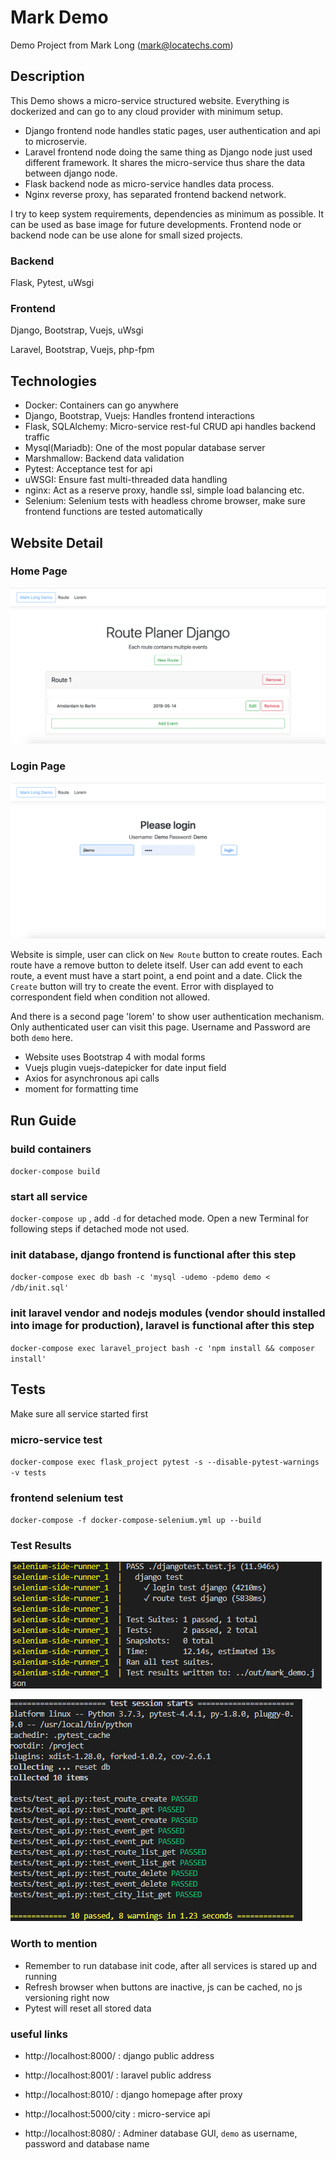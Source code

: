 # Mark Demo

Demo Project from Mark Long (mark@locatechs.com)

## Description

This Demo shows a micro-service structured website. Everything is dockerized and can go to any cloud provider with minimum setup.

- Django frontend node handles static pages, user authentication and api to microservie.
- Laravel frontend node doing the same thing as Django node just used different framework. It shares the micro-service thus share the data between django node.
- Flask backend node as micro-service handles data process.
- Nginx reverse proxy, has separated frontend backend network.

I try to keep system requirements, dependencies as minimum as possible. It can be used as base image for future developments. Frontend node or backend node can be use alone for small sized projects.

### Backend

Flask, Pytest, uWsgi

### Frontend

Django, Bootstrap, Vuejs, uWsgi

Laravel, Bootstrap, Vuejs, php-fpm

## Technologies

- Docker: Containers can go anywhere
- Django, Bootstrap, Vuejs: Handles frontend interactions
- Flask, SQLAlchemy: Micro-service rest-ful CRUD api handles backend traffic
- Mysql(Mariadb): One of the most popular database server
- Marshmallow: Backend data validation
- Pytest: Acceptance test for api
- uWSGI: Ensure fast multi-threaded data handling
- nginx: Act as a reserve proxy, handle ssl, simple load balancing etc.
- Selenium: Selenium tests with headless chrome browser, make sure frontend functions are tested automatically

## Website Detail

### Home Page

![alt text](/images/index.png?raw=true "home page")

### Login Page

![alt text](/images/login.png?raw=true "home page")

Website is simple, user can click on `New Route` button to create routes. Each route have a remove button to delete itself.
User can add event to each route, a event must have a start point, a end point and a date. Click the `Create` button will try to create the event. Error with displayed to correspondent field when condition not allowed.

And there is a second page 'lorem' to show user authentication mechanism. Only authenticated user can visit this page. Username and Password are both `demo` here.

- Website uses Bootstrap 4 with modal forms
- Vuejs plugin vuejs-datepicker for date input field
- Axios for asynchronous api calls
- moment for formatting time

## Run Guide

### build containers

`docker-compose build`

### start all service

`docker-compose up` , add `-d` for detached mode. Open a new Terminal for following steps if detached mode not used.

### init database, django frontend is functional after this step

`docker-compose exec db bash -c 'mysql -udemo -pdemo demo < /db/init.sql'`

### init laravel vendor and nodejs modules (vendor should installed into image for production), laravel is functional after this step

`docker-compose exec laravel_project bash -c 'npm install && composer install'`

## Tests

Make sure all service started first

### micro-service test

`docker-compose exec flask_project pytest -s --disable-pytest-warnings -v tests`

### frontend selenium test

`docker-compose -f docker-compose-selenium.yml up --build`

### Test Results

![alt text](/images/test1.png?raw=true "selenium test")

![alt text](/images/test2.png?raw=true "pytest")

### Worth to mention

- Remember to run database init code, after all services is stared up and running
- Refresh browser when buttons are inactive, js can be cached, no js versioning right now
- Pytest will reset all stored data

### useful links

- http://localhost:8000/ : django public address
- http://localhost:8001/ : laravel public address

- http://localhost:8010/ : django homepage after proxy
- http://localhost:5000/city : micro-service api
- http://localhost:8080/ : Adminer database GUI, `demo` as username, password and database name
